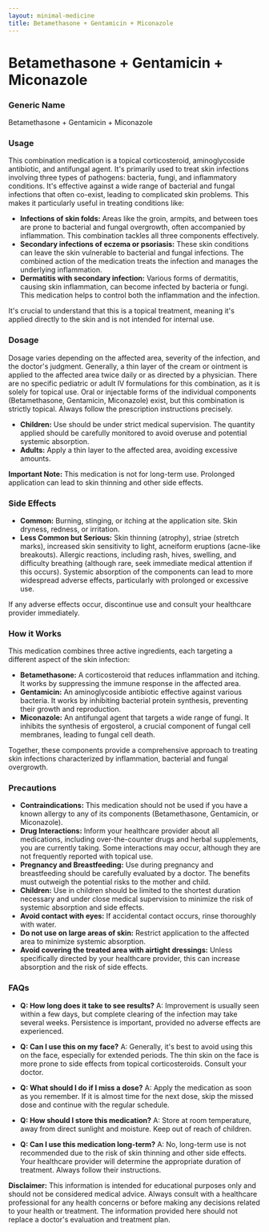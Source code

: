 ```yaml
---
layout: minimal-medicine
title: Betamethasone + Gentamicin + Miconazole
---
```


# Betamethasone + Gentamicin + Miconazole
### Generic Name
Betamethasone + Gentamicin + Miconazole


### Usage

This combination medication is a topical corticosteroid, aminoglycoside antibiotic, and antifungal agent. It's primarily used to treat skin infections involving three types of pathogens: bacteria, fungi, and inflammatory conditions.  It's effective against a wide range of bacterial and fungal infections that often co-exist, leading to complicated skin problems. This makes it particularly useful in treating conditions like:

* **Infections of skin folds:**  Areas like the groin, armpits, and between toes are prone to bacterial and fungal overgrowth, often accompanied by inflammation. This combination tackles all three components effectively.
* **Secondary infections of eczema or psoriasis:**  These skin conditions can leave the skin vulnerable to bacterial and fungal infections. The combined action of the medication treats the infection and manages the underlying inflammation.
* **Dermatitis with secondary infection:**  Various forms of dermatitis, causing skin inflammation, can become infected by bacteria or fungi. This medication helps to control both the inflammation and the infection.


It's crucial to understand that this is a topical treatment, meaning it's applied directly to the skin and is not intended for internal use.


### Dosage

Dosage varies depending on the affected area, severity of the infection, and the doctor's judgment.  Generally, a thin layer of the cream or ointment is applied to the affected area twice daily or as directed by a physician.  There are no specific pediatric or adult IV formulations for this combination, as it is solely for topical use. Oral or injectable forms of the individual components (Betamethasone, Gentamicin, Miconazole) exist, but this combination is strictly topical.  Always follow the prescription instructions precisely.

* **Children:**  Use should be under strict medical supervision.  The quantity applied should be carefully monitored to avoid overuse and potential systemic absorption.
* **Adults:**  Apply a thin layer to the affected area, avoiding excessive amounts.

**Important Note:**  This medication is not for long-term use. Prolonged application can lead to skin thinning and other side effects.


### Side Effects

* **Common:** Burning, stinging, or itching at the application site. Skin dryness, redness, or irritation.
* **Less Common but Serious:**  Skin thinning (atrophy), striae (stretch marks),  increased skin sensitivity to light, acneiform eruptions (acne-like breakouts).  Allergic reactions, including rash, hives, swelling, and difficulty breathing (although rare, seek immediate medical attention if this occurs).  Systemic absorption of the components can lead to more widespread adverse effects, particularly with prolonged or excessive use.


If any adverse effects occur, discontinue use and consult your healthcare provider immediately.


### How it Works

This medication combines three active ingredients, each targeting a different aspect of the skin infection:

* **Betamethasone:** A corticosteroid that reduces inflammation and itching. It works by suppressing the immune response in the affected area.
* **Gentamicin:** An aminoglycoside antibiotic effective against various bacteria. It works by inhibiting bacterial protein synthesis, preventing their growth and reproduction.
* **Miconazole:** An antifungal agent that targets a wide range of fungi. It inhibits the synthesis of ergosterol, a crucial component of fungal cell membranes, leading to fungal cell death.

Together, these components provide a comprehensive approach to treating skin infections characterized by inflammation, bacterial and fungal overgrowth.


### Precautions

* **Contraindications:**  This medication should not be used if you have a known allergy to any of its components (Betamethasone, Gentamicin, or Miconazole).
* **Drug Interactions:**  Inform your healthcare provider about all medications, including over-the-counter drugs and herbal supplements, you are currently taking.  Some interactions may occur, although they are not frequently reported with topical use.
* **Pregnancy and Breastfeeding:**  Use during pregnancy and breastfeeding should be carefully evaluated by a doctor.  The benefits must outweigh the potential risks to the mother and child.
* **Children:**  Use in children should be limited to the shortest duration necessary and under close medical supervision to minimize the risk of systemic absorption and side effects.
* **Avoid contact with eyes:**  If accidental contact occurs, rinse thoroughly with water.
* **Do not use on large areas of skin:**  Restrict application to the affected area to minimize systemic absorption.
* **Avoid covering the treated area with airtight dressings:** Unless specifically directed by your healthcare provider, this can increase absorption and the risk of side effects.


### FAQs

* **Q: How long does it take to see results?** A: Improvement is usually seen within a few days, but complete clearing of the infection may take several weeks.  Persistence is important, provided no adverse effects are experienced.

* **Q: Can I use this on my face?** A:  Generally, it's best to avoid using this on the face, especially for extended periods. The thin skin on the face is more prone to side effects from topical corticosteroids. Consult your doctor.

* **Q: What should I do if I miss a dose?** A: Apply the medication as soon as you remember. If it is almost time for the next dose, skip the missed dose and continue with the regular schedule.

* **Q: How should I store this medication?** A: Store at room temperature, away from direct sunlight and moisture. Keep out of reach of children.

* **Q: Can I use this medication long-term?** A: No, long-term use is not recommended due to the risk of skin thinning and other side effects. Your healthcare provider will determine the appropriate duration of treatment.  Always follow their instructions.


**Disclaimer:** This information is intended for educational purposes only and should not be considered medical advice. Always consult with a healthcare professional for any health concerns or before making any decisions related to your health or treatment.  The information provided here should not replace a doctor's evaluation and treatment plan.

